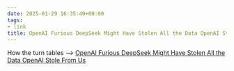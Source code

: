 ```yaml
---
date: 2025-01-29 16:35:49+00:00
tags:
- link
title: OpenAI Furious DeepSeek Might Have Stolen All the Data OpenAI Stole From Us
---
```


How the turn tables --> [OpenAI Furious DeepSeek Might Have Stolen All the Data OpenAI Stole From Us](https://www.404media.co/openai-furious-deepseek-might-have-stolen-all-the-data-openai-stole-from-us/)
